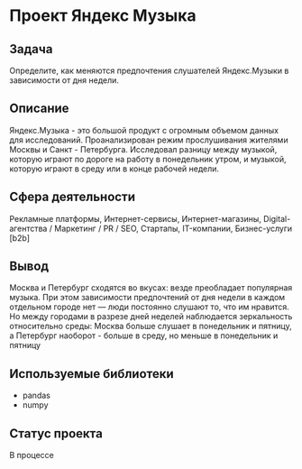 # Проект Яндекс Музыка

## Задача

Определите, как меняются предпочтения слушателей Яндекс.Музыки в зависимости от дня недели.

## Описание
Яндекс.Музыка - это большой продукт с огромным объемом данных для исследований. Проанализирован режим прослушивания жителями Москвы и Санкт - Петербурга. Исследовал разницу между музыкой, которую играют по дороге на работу в понедельник утром, и музыкой, которую играют в среду или в конце рабочей недели.

## Сфера деятельности
Рекламные платформы, Интернет-сервисы, Интернет-магазины, Digital-агентства / Маркетинг / PR / SEO, Стартапы, IT-компании, Бизнес-услуги [b2b]

## Вывод
Москва и Петербург сходятся во вкусах: везде преобладает популярная музыка. При этом зависимости предпочтений от дня недели в каждом отдельном городе нет — люди постоянно слушают то, что им нравится. Но между городами в разрезе дней неделей наблюдается зеркальность относительно среды: Москва больше слушает в понедельник и пятницу, а Петербург наоборот - больше в среду, но меньше в понедельник и пятницу

## Используемые библиотеки
- pandas
- numpy


## Статус проекта
В процессе